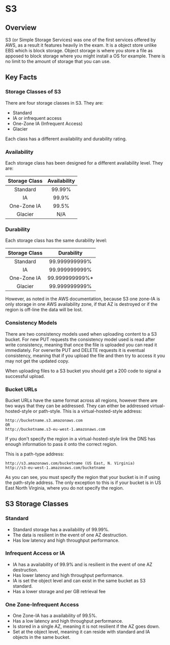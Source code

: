 # S3

## Overview

S3 (or Simple Storage Services) was one of the first services offered by AWS, as a result it features heavily in the exam. It is a object store unlike EBS which is block storage. Object storage is where you store a file as apposed to block storage where you might install a OS for example. There is no limit to the amount of storage that you can use.

## Key Facts

### Storage Classes of S3

There are four storage classes in S3. They are:

* Standard
* IA or infrequent access
* One-Zone IA (Infrequent Access)
* Glacier

Each class has a different availability and durability rating.

### Availability

Each storage class has been designed for a different availability level. They are:

|Storage Class      | Availability      |
|:-----------------:|:-----------------:|
|Standard           |99.99%             |
|IA                 |99.9%              |
|One-Zone IA        |99.5%              |
|Glacier            |N/A                |

### Durability

Each storage class has the same durability level:

|Storage Class      | Durability      |
|:-----------------:|:---------------:|
|Standard           |99.999999999%    |
|IA                 |99.999999999%    |
|One-Zone IA        |99.999999999%*   |
|Glacier            |99.999999999%    |

However, as noted in the AWS documentation, because S3 one zone-IA is only storage in one AWS availability zone, if that AZ is destroyed or if the region is off-line the data will be lost.

### Consistency Models

There are two consistency models used when uploading content to a S3 bucket. For new PUT requests the consistency model used is read after write consistency, meaning that once the file is uploaded you can read it immediately. For overwrite PUT and DELETE requests it is eventual consistency, meaning that if you upload the file and then try to access it you may not get the updated copy.

When uploading files to a S3 bucket you should get a 200 code to signal a successful upload.

### Bucket URLs

Bucket URLs have the same format across all regions, however there are two ways that they can be addressed. They can either be addressed virtual-hosted-style or path-style. This is a virtual-hosted-style address:

```text
http://bucketname.s3.amazonaws.com
OR
http://bucketname.s3-eu-west-1.amazonaws.com
```

If you don't specify the region in a virtual-hosted-style link the DNS has enough information to pass it onto the correct region.

This is a path-type address:

```url
http://s3.amazonaws.com/bucketname (US East, N. Virginia)
http://s3-eu-west-1.amazonaws.com/bucketname
```

As you can see, you must specify the region that your bucket is in if using the path-style address. The only exception to this is if your bucket is in US East North Virginia, where you do not specify the region.

## S3 Storage Classes

### Standard

* Standard storage has a availability of 99.99%.
* The data is resilient in the event of one AZ destruction.
* Has low latency and high throughput performance.

### Infrequent Access or IA

* IA has a availability of 99.9% and is resilient in the event of one AZ destruction.
* Has lower latency and high throughput performance.
* IA is set the object level and can exist in the same bucket as S3 standard.
* Has a lower storage and per GB retrieval fee

### One Zone-Infrequent Access

* One Zone-IA has a availability of 99.5%.
* Has a low latency and high throughput performance.
* Is stored in a single AZ, meaning it is not resilient if the AZ goes down.
* Set at the object level, meaning it can reside with standard and IA objects in the same bucket.
